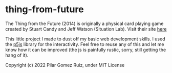 # thing-from-future
 The Thing from the Future (2014) is originally a physical card playing game created by Stuart Candy and Jeff Watson (Situation Lab). Visit their site [here]( https://situationlab.org/project/the-thing-from-the-future/)
 
This little project I made to dust off my basic web development skills. I used the [p5js](p5js.org) library for the interactivity. Feel free to reuse any of this and let me know how it can be improved (the js is painfully rustic, sorry, still getting the hang of it). 
 




Copyright (c) 2022 Pilar Gomez Ruiz, under MIT License

